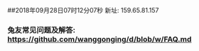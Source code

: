 ##2018年09月28日07时12分07秒 新址: 159.65.81.157
### 兔友常见问题及解答: https://github.com/wanggonging/d/blob/w/FAQ.md

